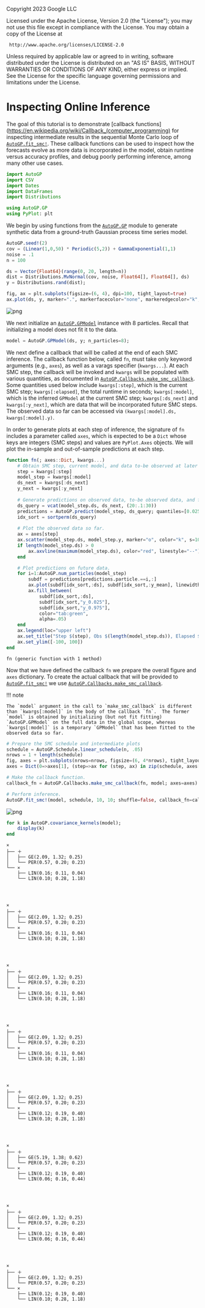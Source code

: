 Copyright 2023 Google LLC

Licensed under the Apache License, Version 2.0 (the "License");
you may not use this file except in compliance with the License.
You may obtain a copy of the License at

     http://www.apache.org/licenses/LICENSE-2.0

Unless required by applicable law or agreed to in writing, software
distributed under the License is distributed on an "AS IS" BASIS,
WITHOUT WARRANTIES OR CONDITIONS OF ANY KIND, either express or implied.
See the License for the specific language governing permissions and
limitations under the License.
# Inspecting Online Inference

The goal of this tutorial is to demonstrate [callback functions](https://en.wikipedia.org/wiki/Callback_(computer_programming) for inspecting intermediate results in the sequential Monte Carlo loop of [`AutoGP.fit_smc!`](@ref). These callback functions can be used to inspect how the forecasts evolve as more data is incorporated in the model, obtain runtime versus accuracy profiles, and debug poorly performing inference, among many other use cases.


```julia
import AutoGP
import CSV
import Dates
import DataFrames
import Distributions

using AutoGP.GP
using PyPlot: plt
```

We begin by using functions from the [`AutoGP.GP`](@ref) module to generate synthetic data from a ground-truth Gaussian process time series model.


```julia
AutoGP.seed!(2)
cov = (Linear(1,0,50) * Periodic(5,2)) + GammaExponential(1,1)
noise = .1
n = 100

ds = Vector{Float64}(range(0, 20, length=n))
dist = Distributions.MvNormal(cov, noise, Float64[], Float64[], ds)
y = Distributions.rand(dist);

fig, ax = plt.subplots(figsize=(6, 4), dpi=100, tight_layout=true)
ax.plot(ds, y, marker=".", markerfacecolor="none", markeredgecolor="k", color="black");
```


    
![png](callbacks_files/callbacks_5_0.png)
    


We next initialize an [`AutoGP.GPModel`](@ref) instance with 8 particles. Recall that initializing a model does not fit it to the data.


```julia
model = AutoGP.GPModel(ds, y; n_particles=8);
```

We next define a callback that will be called at the end of each SMC inference. The callback function below, called `fn`, must take only keyword arguments (e.g., `axes`), as well as a varags specifier (`kwargs...`).  At each SMC step, the callback will be invoked and `kwargs` will be populated with various quantities, as documented in [`AutoGP.Callbacks.make_smc_callback`](@ref).  Some quantities used below include `kwargs[:step]`, which is the current SMC step; `kwargs[:elapsed]`, the total runtime in seconds; `kwargs[:model]`, which is the inferred `GPModel` at the current SMC step; `kwargs[:ds_next]` and `kwargs[:y_next]`, which are data that will be incorporated future SMC steps.  The observed data so far can be accessed via `(kwargs[:model].ds, kwargs[:model].y)`.

In order to generate plots at each step of inference, the signature of `fn` includes a parameter called `axes`, which is expected to be a `Dict` whose keys are integers (SMC steps) and values are `PyPlot.Axes` objects.  We will plot the in-sample and out-of-sample predictions at each step.


```julia
function fn(; axes::Dict, kwargs...)
    # Obtain SMC step, current model, and data to-be observed at later SMC steps
    step = kwargs[:step]
    model_step = kwargs[:model]
    ds_next = kwargs[:ds_next]
    y_next = kwargs[:y_next]
    
    # Generate predictions on observed data, to-be observed data, and future data.
    ds_query = vcat(model_step.ds, ds_next, (20:.1:30))
    predictions = AutoGP.predict(model_step, ds_query; quantiles=[0.025, 0.975])
    idx_sort = sortperm(ds_query)
    
    # Plot the observed data so far.
    ax = axes[step]
    ax.scatter(model_step.ds, model_step.y, marker="o", color="k", s=10, label="Observed Data")    
    if length(model_step.ds) > 0
        ax.axvline(maximum(model_step.ds), color="red", linestyle="--")
    end

    # Plot predictions on future data.
    for i=1:AutoGP.num_particles(model_step)
        subdf = predictions[predictions.particle.==i,:]
        ax.plot(subdf[idx_sort,:ds], subdf[idx_sort,:y_mean], linewidth=.5, color="k")
        ax.fill_between(
            subdf[idx_sort,:ds],
            subdf[idx_sort,"y_0.025"],
            subdf[idx_sort,"y_0.975"],
            color="tab:green",
            alpha=.05)
    end
    ax.legend(loc="upper left")
    ax.set_title("Step $(step), Obs $(length(model_step.ds)), Elapsed $(kwargs[:elapsed])")
    ax.set_ylim([-100, 100])
end
```




    fn (generic function with 1 method)



Now that we have defined the callback `fn` we prepare the overall figure and `axes` dictionary.  To create the actual callback that will be provided to [`AutoGP.fit_smc!`](@ref) we use [`AutoGP.Callbacks.make_smc_callback`](@ref).

!!! note

    The `model` argument in the call to `make_smc_callback` is different than `kwargs[:model]` in the body of the callback `fn`.  The former `model` is obtained by initializing (but not fit fitting) `AutoGP.GPModel` on the full data in the global scope, whereas `kwargs[:model]` is a temporary `GPModel` that has been fitted to the observed data so far.


```julia
# Prepare the SMC schedule and intermediate plots
schedule = AutoGP.Schedule.linear_schedule(n, .05)
nrows = 1 + length(schedule)
fig, axes = plt.subplots(nrows=nrows, figsize=(6, 4*nrows), tight_layout=true, dpi=100)
axes = Dict(0=>axes[1], (step=>ax for (step, ax) in zip(schedule, axes[2:end]))...)

# Make the callback function.
callback_fn = AutoGP.Callbacks.make_smc_callback(fn, model; axes=axes)

# Perform inference.
AutoGP.fit_smc!(model, schedule, 10, 10; shuffle=false, callback_fn=callback_fn);
```


    
![png](callbacks_files/callbacks_11_0.png)
    



```julia
for k in AutoGP.covariance_kernels(model);
    display(k)
end
```


    ×
    ├── ＋
    │   ├── GE(2.09, 1.32; 0.25)
    │   └── PER(0.57, 0.20; 0.23)
    └── ×
        ├── LIN(0.16; 0.11, 0.04)
        └── LIN(0.10; 0.28, 1.18)




    ×
    ├── ＋
    │   ├── GE(2.09, 1.32; 0.25)
    │   └── PER(0.57, 0.20; 0.23)
    └── ×
        ├── LIN(0.16; 0.11, 0.04)
        └── LIN(0.10; 0.28, 1.18)




    ×
    ├── ＋
    │   ├── GE(2.09, 1.32; 0.25)
    │   └── PER(0.57, 0.20; 0.23)
    └── ×
        ├── LIN(0.16; 0.11, 0.04)
        └── LIN(0.10; 0.28, 1.18)




    ×
    ├── ＋
    │   ├── GE(2.09, 1.32; 0.25)
    │   └── PER(0.57, 0.20; 0.23)
    └── ×
        ├── LIN(0.16; 0.11, 0.04)
        └── LIN(0.10; 0.28, 1.18)




    ×
    ├── ＋
    │   ├── GE(2.09, 1.32; 0.25)
    │   └── PER(0.57, 0.20; 0.23)
    └── ×
        ├── LIN(0.12; 0.19, 0.40)
        └── LIN(0.10; 0.28, 1.18)




    ×
    ├── ＋
    │   ├── GE(5.19, 1.38; 0.62)
    │   └── PER(0.57, 0.20; 0.23)
    └── ×
        ├── LIN(0.12; 0.19, 0.40)
        └── LIN(0.06; 0.16, 0.44)




    ×
    ├── ＋
    │   ├── GE(2.09, 1.32; 0.25)
    │   └── PER(0.57, 0.20; 0.23)
    └── ×
        ├── LIN(0.12; 0.19, 0.40)
        └── LIN(0.06; 0.16, 0.44)




    ×
    ├── ＋
    │   ├── GE(2.09, 1.32; 0.25)
    │   └── PER(0.57, 0.20; 0.23)
    └── ×
        ├── LIN(0.12; 0.19, 0.40)
        └── LIN(0.10; 0.28, 1.18)


